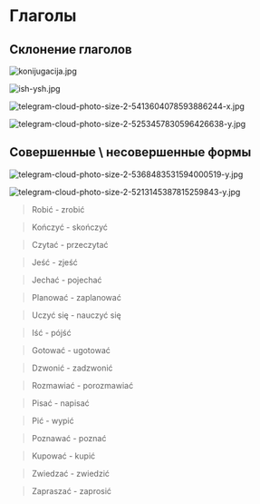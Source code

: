 # Глаголы

## Склонение глаголов

![konijugacija.jpg](konijugacija.jpg)

![ish-ysh.jpg](ish-ysh.jpg)

![telegram-cloud-photo-size-2-5413604078593886244-x.jpg](telegram-cloud-photo-size-2-5413604078593886244-x.jpg)

![telegram-cloud-photo-size-2-5253457830596426638-y.jpg](telegram-cloud-photo-size-2-5253457830596426638-y.jpg)

## Совершенные \ несовершенные формы

![telegram-cloud-photo-size-2-5368483531594000519-y.jpg](telegram-cloud-photo-size-2-5368483531594000519-y.jpg)

![telegram-cloud-photo-size-2-5213145387815259843-y.jpg](telegram-cloud-photo-size-2-5213145387815259843-y.jpg)


> Robić - zrobić

> Kończyć - skończyć

> Czytać - przeczytać

> Jeść - zjeść

> Jechać - pojechać

> Planować - zaplanować

> Uczyć się - nauczyć się

> Iść - pójść

> Gotować - ugotować

> Dzwonić - zadzwonić

> Rozmawiać - porozmawiać

> Pisać - napisać

> Pić - wypić

> Poznawać - poznać

> Kupować - kupić

> Zwiedzać - zwiedzić

> Zapraszać - zaprosić
